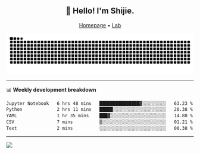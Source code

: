 <h2 align="center">👋 Hello! I'm Shijie.</h2>
<p align="center">
  <a href="https://xu-shi-jie.github.io"> Homepage</a> •
  <a href="https://onoda-lab.jp"> Lab </a>
</p>

![Snake animation](https://github.com/xu-shi-jie/xu-shi-jie/blob/output/github-snake.svg)


-------

📊 **Weekly development breakdown**
<!--START_SECTION:waka-->

```txt
Jupyter Notebook   6 hrs 48 mins   ███████████████▓░░░░░░░░░   63.23 %
Python             2 hrs 11 mins   █████░░░░░░░░░░░░░░░░░░░░   20.38 %
YAML               1 hr 35 mins    ███▓░░░░░░░░░░░░░░░░░░░░░   14.80 %
CSV                7 mins          ▒░░░░░░░░░░░░░░░░░░░░░░░░   01.21 %
Text               2 mins          ░░░░░░░░░░░░░░░░░░░░░░░░░   00.38 %
```

<!--END_SECTION:waka-->

-------
![](https://komarev.com/ghpvc/?username=xu-shi-jie&style=flat-square&color=blue) 
